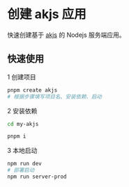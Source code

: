 # 创建 akjs 应用

快速创建基于 [akjs](https://github.com/tt-ghost/akjs) 的 Nodejs 服务端应用。

## 快速使用

1 创建项目

```sh
pnpm create akjs
# 根据步骤填写项目名、安装依赖、启动
```

2 安装依赖

```sh
cd my-akjs

pnpm i
```

3 本地启动

```sh
npm run dev
# 部署启动
npm run server-prod
```
